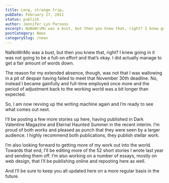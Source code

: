 ```yaml
---
title: Long, strange trip…
pubDate: February 27, 2011
status: publish
author: Jennifer Lyn Parsons
excerpt: NaNoWriMo was a bust, but then you knew that, right? I knew going in it was not going to be a full-on effort and that's okay.
postCategory: News
categorySlug: /news
---
```

NaNoWriMo was a bust, but then you knew that, right? I knew going in it was not going to be a full-on effort and that’s okay. I did actually manage to get a fair amount of words down.

The reason for my extended absence, though, was not that I was wallowing in a pit of despair having failed to meet that November 30th deadline. No, instead I became gainfully and full-time employed once more and the period of adjustment back to the working world was a bit longer than expected.

So, I am now revving up the writing machine again and I’m ready to see what comes out next.

I’ll be posting a few more stories up here, having published in Dark Valentine Magazine and Eternal Haunted Summer in the recent interim. I’m proud of both works and pleased as punch that they were seen by a larger audience. I highly recommend both publications, they publish stellar work.

I’m also looking forward to getting more of my work out into the world. Towards that end, I’ll be editing more of the 52 short stories I wrote last year and sending them off. I’m also working on a number of essays, mostly on web design, that I’ll be publishing online and reposting here as well.

And I’ll be sure to keep you all updated here on a more regular basis in the future.